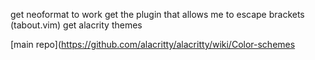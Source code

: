 get neoformat to work
get the plugin that allows me to escape brackets (tabout.vim)
get alacrity themes 

[main repo](https://github.com/alacritty/alacritty/wiki/Color-schemes

